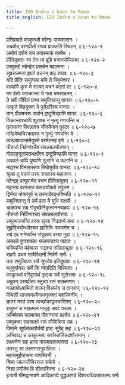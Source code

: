```yaml
---
title: 120 Indra s boon to Rama
title_english: 120 Indra s boon to Rama

---
```


<div class="audioEmbed"  caption="श्रीराम-हरिसीताराममूर्ति-घनपाठिभ्यां वचनम्" src="https://archive.org/download/Ramayana-recitation-Sriram-harisItArAmamUrti-Ghanapaati-v2/Kanda_6/Kanda_6_YK-120-Indra_s_boon_to_Rama_0.mp3"></div>

प्रतिप्रयाते काकुत्थ्से महेन्द्रः पाकशासनः ।  
अब्रवीत् परमप्रीतो राघवं प्राञ्जलिं स्थितम् ॥ ६-१२०-१  
अमोघं दर्शनं राम तवास्माकं नरर्षभ ।  
प्रीतियुक्ताः स्म तेन त्वं ब्रूहि यन्मनसेप्सितम् ॥ ६-१२०-२  
एवमुक्तो महेन्द्रेण प्रसन्नेन महात्मना ।  
सुप्रसन्नमना हृष्टो वचनम् प्राह राघवः ॥ ६-१२०-३  
यदि प्रीतिः समुत्पन्ना मयि ते विबुधेश्वर ।  
वक्ष्यामि कुरु मे सत्यम् वचनं वदतां वर ॥ ६-१२०-४  
मम हेतोः पराक्रान्ता ये गता यमसादनम् ।  
ते सर्वे जीवितं प्राप्य समुत्तिष्ठन्तु वानराः ॥ ६-१२०-५  
मत्कृते विप्रयुक्ता ये पुत्रैर्दारैश्च वानराः ।  
तान् प्रीतमनसः सर्वान् द्रष्टुमिच्छामि मानद ॥ ६-१२०-६  
विक्रान्ताश्चापि शूराश्च न मृत्युं गणयन्ति च ।  
कृतयत्ना विपन्नाश्च जीवयैनान् पुरंदर ॥ ६-१२०-७  
मत्प्रियेष्वभिरक्ताश्च न मृत्युं गणयन्ति ये ।  
त्वत्प्रसादात्समेयुस्ते वरमेतमहं वृणे ॥ ६-१२०-८  
नीरुजो निर्व्रणांश्चैव संपन्नबलपौरुषान् ।  
गोलाङ्गूलांस्तथर्क्षांश्च द्रष्टुमिच्छामि मानद ॥ ६-१२०-९  
अकाले चापि पुष्पाणि मूलानि च फलानि च ।  
नद्यश्च विमलास्तत्र तिष्ठेयुर्यत्र वानराः ॥ ६-१२०-१०  
श्रुत्वा तु वचनं तस्य राघवस्य महात्मनः ।  
महेन्द्रह् प्रत्युवाचेदं वचनं प्रीतिसंयुतम् ॥ ६-१२०-११  
महानयं वरस्तात यस्त्वयोक्तो रघुत्तम ।  
द्विर्मया नोक्तपुर्वं च तस्मादेवद्भविष्यति ॥ ६-१२०-१२  
समुत्तिष्ठन्तु ते सर्वे हता ये युधि राक्षसैः ।  
ऋक्षाश्च सह गोपुच्छैर्निकृत्ताननबाहवः ॥ ६-१२०-१३  
नीरुजो निर्व्रिणाश्चव संपन्नबलपौरुषाः ।  
समुत्थास्यन्ति हरयः सुप्ता निद्राक्षये यथा ॥ ६-१२०-१४  
सुहृद्भिर्बान्धवैश्चव ज्ञातिभिः स्वजनेन च ।  
सर्व एव समेष्यन्ति संयुक्ताः परया मुदा ॥ ६-१२०-१५  
अकाले पुष्पशबलाः फलवन्तश्च पादपाः ।  
भविष्यन्ति महेष्वास नद्यश्च नलिलायुताः ॥ ६-१२०-१६  
सव्रणैः प्रथमं गात्रैरिदानीं निर्व्रणैः समैः ।  
ततः समुत्थिताः सर्वे सुप्त्वेव हरियूथपाः ॥ ६-१२०-१७  
बभूवुर्वानराः सर्वे किं न्वेतदिति विस्मिताः ।  
काकुत्थ्सं परिपूर्णार्थं दृष्ट्वा सर्वे सुरोत्तमाः ॥ ६-१२०-१८  
अब्रुवन् परमप्रीताः स्तुत्वा रामं सलक्ष्मणम् ।  
गच्छायोध्यामितो राजन् विसर्जय च वानरान् ॥ ६-१२०-१९  
मैथिलीं सान्त्वयस्वैनामनुरक्तां यशस्विनीम् ।  
भ्रातरं भरतं पश्य त्वच्छोकाद्व्रतचारिणम् ॥ ६-१२०-२०  
शत्रुघ्नं च महात्मानं मातृइः सर्वाः परंतप ।  
अभिषेचय चात्मानम् पौरान्गत्वा प्रहर्षय ॥ ६-१२०-२१  
एवमुक्त्वा सहस्राक्षो रामं सौमित्रिणा सह ।  
विमानैः सूर्यसंकाशैर्ययौ हृष्टः सुरैह् सह ॥ ६-१२०-२२  
अभिवाद्य च काकुत्थ्सः सर्वांस्तांस्त्रिदशोत्तमान् ।  
लक्ष्मणेन सह भ्रात्रा वासमाज्ञापयत्तदा ॥ ६-१२०-२३  
ततस्तु सा लक्ष्मणरानुपालिता ।  
महाचमूर्हृष्टजना यशस्विनी ।  
श्रिया ज्वलन्तीविरराज सर्वतो ।  
निशा प्रणीतेव हि शीतरश्मिना ॥ ६-१२०-२४  
इत्यार्षे श्रीमद्रामायणे आदिकाव्ये युद्धकाण्डे विंशत्यधिकशततमः सर्गः